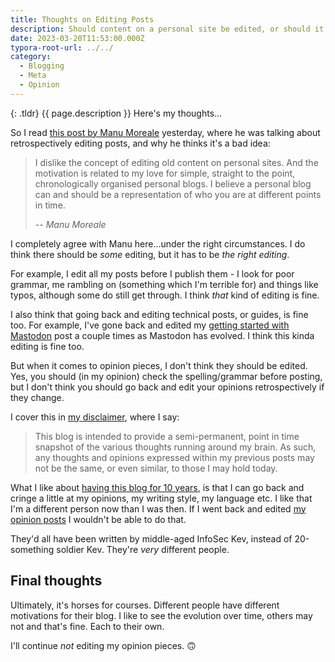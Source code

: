 ```yaml
---
title: Thoughts on Editing Posts
description: Should content on a personal site be edited, or should it be a snapshot in time?
date: 2023-03-20T11:53:00.000Z
typora-root-url: ../../
category:
  - Blogging
  - Meta
  - Opinion
---
```


{: .tldr}
{{ page.description }} Here's my thoughts...

So I read [this post by Manu Moreale](https://manuelmoreale.com/thoughts-on-an-unpolished-note) yesterday, where he was talking about retrospectively editing posts, and why he thinks it's a bad idea:

> I dislike the concept of editing old content on personal sites. And the motivation is related to my love for simple, straight to the point, chronologically organised personal blogs. I believe a personal blog can and should be a representation of who you are at different points in time.
>
> <cite>-- Manu Moreale</cite>

I completely agree with Manu here...under the right circumstances. I do think there should be *some* editing, but it has to be *the right editing*.

For example, I edit all my posts before I publish them - I look for poor grammar, me rambling on (something which I'm terrible for) and things like typos, although some do still get through. I think *that* kind of editing is fine.

I also think that going back and editing technical posts, or guides, is fine too. For example, I've gone back and edited my [getting started with Mastodon](https://kevq.uk/getting-started-with-mastodon/) post a couple times as Mastodon has evolved. I think this kinda editing is fine too.

But when it comes to opinion pieces, I don't think they should be edited. Yes, you should (in my opinion) check the spelling/grammar before posting, but I don't think you should go back and edit your opinions retrospectively if they change.

I cover this in [my disclaimer](https://kevq.uk/disclaimer/), where I say:

> This blog is intended to provide a semi-permanent, point in time snapshot of the various thoughts running around my brain. As such, any thoughts and opinions expressed within my previous posts may not be the same, or even similar, to those I may hold today.

What I like about [having this blog for 10 years](https://kevq.uk/ten-years-of-blogging/), is that I can go back and cringe a little at my opinions, my writing style, my language etc. I like that I'm a different person now than I was then. If I went back and edited [my opinion posts](https://kevquirk.com/category/opinion/) I wouldn't be able to do that.

They'd all have been written by middle-aged InfoSec Kev, instead of 20-something soldier Kev. They're *very* different people.

## Final thoughts

Ultimately, it's horses for courses. Different people have different motivations for their blog. I like to see the evolution over time, others may not and that's fine. Each to their own.

I'll continue *not* editing my opinion pieces. 🙃